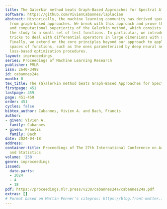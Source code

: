 ```yaml
---
title: The Galerkin method beats Graph-Based Approaches for Spectral Algorithms
software: https://github.com/VivienCabannes/laplacian
abstract: Historically, the machine learning community has derived spectral decompositions
  from graph-based approaches. We break with this approach and prove the statistical
  and computational superiority of the Galerkin method, which consists in restricting
  the study to a small set of test functions. In particular, we introduce implementation
  tricks to deal with differential operators in large dimensions with structured kernels.
  Finally, we extend on the core principles beyond our approach to apply them to non-linear
  spaces of functions, such as the ones parameterized by deep neural networks, through
  loss-based optimization procedures.
layout: inproceedings
series: Proceedings of Machine Learning Research
publisher: PMLR
issn: 2640-3498
id: cabannes24a
month: 0
tex_title: The {G}alerkin method beats Graph-Based Approaches for Spectral Algorithms
firstpage: 451
lastpage: 459
page: 451-459
order: 451
cycles: false
bibtex_author: Cabannes, Vivien A. and Bach, Francis
author:
- given: Vivien A.
  family: Cabannes
- given: Francis
  family: Bach
date: 2024-04-18
address:
container-title: Proceedings of The 27th International Conference on Artificial Intelligence
  and Statistics
volume: '238'
genre: inproceedings
issued:
  date-parts:
  - 2024
  - 4
  - 18
pdf: https://proceedings.mlr.press/v238/cabannes24a/cabannes24a.pdf
extras: []
# Format based on Martin Fenner's citeproc: https://blog.front-matter.io/posts/citeproc-yaml-for-bibliographies/
---
```

